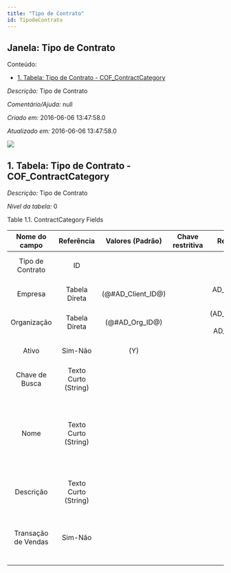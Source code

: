 ```yaml
---
title: "Tipo de Contrato"
id: TipodeContrato
---
```

<div id="d240757e1" class="section chapter">

<div class="titlepage">

<div>

<div>

## Janela: Tipo de Contrato

</div>

</div>

</div>

<div class="toc">

<div class="toc-title">

Conteúdo:

</div>

  - <span class="section">[1. Tabela: Tipo de Contrato -
    COF\_ContractCategory](#d240757e23)</span>

</div>

<span class="emphasis">*Descrição:* </span> Tipo de Contrato

<span class="emphasis">*Comentário/Ajuda:* </span>null

<span class="emphasis"> *Criado em:* </span>2016-06-06 13:47:58.0

<span class="emphasis">*Atualizado em:* </span>2016-06-06 13:47:58.0

![](/img/manual/TipodeContrato.png)

<div id="d240757e23" class="section section">

<div class="titlepage">

<div>

<div>

## 1. Tabela: Tipo de Contrato - COF\_ContractCategory

</div>

</div>

</div>

<span class="emphasis">*Descrição:*</span> Tipo de Contrato

<span class="emphasis">*Nível da tabela:* </span>0

</div>

<div id="d240757e34" class="table">

<div class="table-title">

Table 1.1. ContractCategory
Fields

</div>

<div class="table-contents">

|    Nome do campo    |      Referência      |   Valores (Padrão)   | Chave restritiva |                Regra de validação                |                Descrição                 |                                                               Comentário/Ajuda                                                               |
| :-----------------: | :------------------: | :------------------: | :--------------: | :----------------------------------------------: | :--------------------------------------: | :------------------------------------------------------------------------------------------------------------------------------------------: |
|  Tipo de Contrato   |          ID          |                      |                  |                                                  |     Primary Key : Contract Category      |                                                       Primary Key : Contract Category                                                        |
|       Empresa       |    Tabela Direta     | (@\#AD\_Client\_ID@) |                  |        AD\_Client.AD\_Client\_ID \< \> 0         |    (semelhante ao primeiro relatório)    |                                                             (ver o mesmo acima)                                                              |
|     Organização     |    Tabela Direta     |  (@\#AD\_Org\_ID@)   |                  | (AD\_Org.IsSummary='N' OR AD\_Org.AD\_Org\_ID=0) |    (semelhante ao primeiro relatório)    |                                                             (ver o mesmo acima)                                                              |
|        Ativo        |       Sim-Não        |         (Y)          |                  |                                                  |    (semelhante ao primeiro relatório)    |                                                             (ver o mesmo acima)                                                              |
|   Chave de Busca    | Texto Curto (String) |                      |                  |                                                  |    (semelhante ao primeiro relatório)    |                                                             (ver o mesmo acima)                                                              |
|        Nome         | Texto Curto (String) |                      |                  |                                                  |  Alphanumeric identifier of the entity   | The name of an entity (record) is used as an default search option in addition to the search key. The name is up to 60 characters in length. |
|      Descrição      | Texto Curto (String) |                      |                  |                                                  | Optional short description of the record |                                                 A description is limited to 255 characters.                                                  |
| Transação de Vendas |       Sim-Não        |                      |                  |                                                  |       This is a Sales Transaction        |                                The Sales Transaction checkbox indicates if this item is a Sales Transaction.                                 |

</div>

</div>

  

</div>
